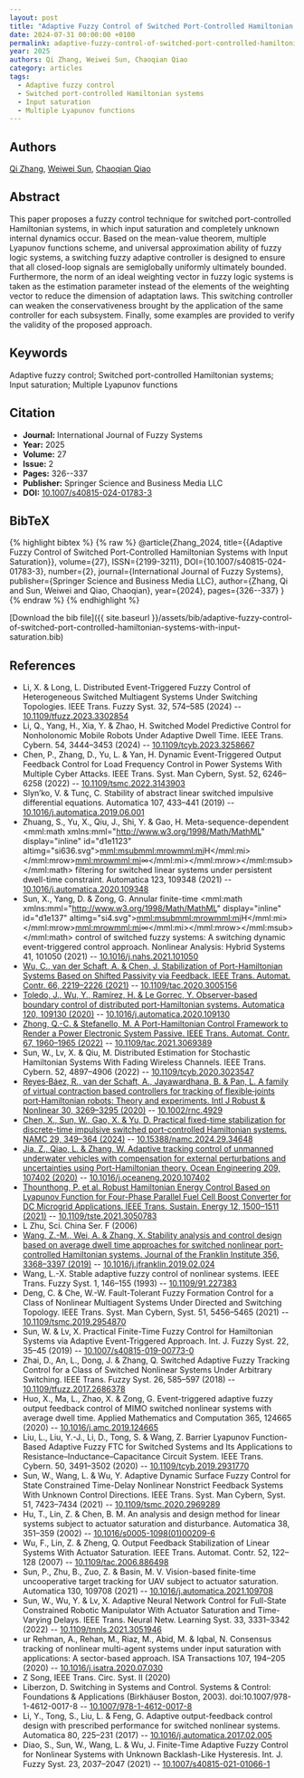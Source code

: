 ```yaml
---
layout: post
title: "Adaptive Fuzzy Control of Switched Port-Controlled Hamiltonian Systems with Input Saturation"
date: 2024-07-31 00:00:00 +0100
permalink: adaptive-fuzzy-control-of-switched-port-controlled-hamiltonian-systems-with-input-saturation
year: 2025
authors: Qi Zhang, Weiwei Sun, Chaoqian Qiao
category: articles
tags:
  - Adaptive fuzzy control
  - Switched port-controlled Hamiltonian systems
  - Input saturation
  - Multiple Lyapunov functions
---
```

 
## Authors
[Qi Zhang](authors/qi-zhang), [Weiwei Sun](authors/weiwei-sun), [Chaoqian Qiao](authors/chaoqian-qiao)
 
## Abstract
This paper proposes a fuzzy control technique for switched port-controlled Hamiltonian systems, in which input saturation and completely unknown internal dynamics occur. Based on the mean-value theorem, multiple Lyapunov functions scheme, and universal approximation ability of fuzzy logic systems, a switching fuzzy adaptive controller is designed to ensure that all closed-loop signals are semiglobally uniformly ultimately bounded. Furthermore, the norm of an ideal weighting vector in fuzzy logic systems is taken as the estimation parameter instead of the elements of the weighting vector to reduce the dimension of adaptation laws. This switching controller can weaken the conservativeness brought by the application of the same controller for each subsystem. Finally, some examples are provided to verify the validity of the proposed approach.
 
## Keywords
Adaptive fuzzy control; Switched port-controlled Hamiltonian systems; Input saturation; Multiple Lyapunov functions
 
## Citation
- **Journal:** International Journal of Fuzzy Systems
- **Year:** 2025
- **Volume:** 27
- **Issue:** 2
- **Pages:** 326--337
- **Publisher:** Springer Science and Business Media LLC
- **DOI:** [10.1007/s40815-024-01783-3](https://doi.org/10.1007/s40815-024-01783-3)
 
## BibTeX
{% highlight bibtex %}
{% raw %}
@article{Zhang_2024,
  title={{Adaptive Fuzzy Control of Switched Port-Controlled Hamiltonian Systems with Input Saturation}},
  volume={27},
  ISSN={2199-3211},
  DOI={10.1007/s40815-024-01783-3},
  number={2},
  journal={International Journal of Fuzzy Systems},
  publisher={Springer Science and Business Media LLC},
  author={Zhang, Qi and Sun, Weiwei and Qiao, Chaoqian},
  year={2024},
  pages={326--337}
}
{% endraw %}
{% endhighlight %}
 
[Download the bib file]({{ site.baseurl }}/assets/bib/adaptive-fuzzy-control-of-switched-port-controlled-hamiltonian-systems-with-input-saturation.bib)
 
## References
- Li, X. & Long, L. Distributed Event-Triggered Fuzzy Control of Heterogeneous Switched Multiagent Systems Under Switching Topologies. IEEE Trans. Fuzzy Syst. 32, 574–585 (2024) -- [10.1109/tfuzz.2023.3302854](https://doi.org/10.1109/tfuzz.2023.3302854)
- Li, Q., Yang, H., Xia, Y. & Zhao, H. Switched Model Predictive Control for Nonholonomic Mobile Robots Under Adaptive Dwell Time. IEEE Trans. Cybern. 54, 3444–3453 (2024) -- [10.1109/tcyb.2023.3258667](https://doi.org/10.1109/tcyb.2023.3258667)
- Chen, P., Zhang, D., Yu, L. & Yan, H. Dynamic Event-Triggered Output Feedback Control for Load Frequency Control in Power Systems With Multiple Cyber Attacks. IEEE Trans. Syst. Man Cybern, Syst. 52, 6246–6258 (2022) -- [10.1109/tsmc.2022.3143903](https://doi.org/10.1109/tsmc.2022.3143903)
- Slyn’ko, V. & Tunç, C. Stability of abstract linear switched impulsive differential equations. Automatica 107, 433–441 (2019) -- [10.1016/j.automatica.2019.06.001](https://doi.org/10.1016/j.automatica.2019.06.001)
- Zhuang, S., Yu, X., Qiu, J., Shi, Y. & Gao, H. Meta-sequence-dependent <mml:math xmlns:mml="http://www.w3.org/1998/Math/MathML" display="inline" id="d1e1123" altimg="si636.svg"><mml:msub><mml:mrow><mml:mi>H</mml:mi></mml:mrow><mml:mrow><mml:mi>∞</mml:mi></mml:mrow></mml:msub></mml:math> filtering for switched linear systems under persistent dwell-time constraint. Automatica 123, 109348 (2021) -- [10.1016/j.automatica.2020.109348](https://doi.org/10.1016/j.automatica.2020.109348)
- Sun, X., Yang, D. & Zong, G. Annular finite-time <mml:math xmlns:mml="http://www.w3.org/1998/Math/MathML" display="inline" id="d1e137" altimg="si4.svg"><mml:msub><mml:mrow><mml:mi>H</mml:mi></mml:mrow><mml:mrow><mml:mi>∞</mml:mi></mml:mrow></mml:msub></mml:math> control of switched fuzzy systems: A switching dynamic event-triggered control approach. Nonlinear Analysis: Hybrid Systems 41, 101050 (2021) -- [10.1016/j.nahs.2021.101050](https://doi.org/10.1016/j.nahs.2021.101050)
- [Wu, C., van der Schaft, A. & Chen, J. Stabilization of Port-Hamiltonian Systems Based on Shifted Passivity via Feedback. IEEE Trans. Automat. Contr. 66, 2219–2226 (2021)](stabilization-of-port-hamiltonian-systems-based-on-shifted-passivity-via-feedback) -- [10.1109/tac.2020.3005156](https://doi.org/10.1109/tac.2020.3005156)
- [Toledo, J., Wu, Y., Ramírez, H. & Le Gorrec, Y. Observer-based boundary control of distributed port-Hamiltonian systems. Automatica 120, 109130 (2020)](observer-based-boundary-control-of-distributed-port-hamiltonian-systems) -- [10.1016/j.automatica.2020.109130](https://doi.org/10.1016/j.automatica.2020.109130)
- [Zhong, Q.-C. & Stefanello, M. A Port-Hamiltonian Control Framework to Render a Power Electronic System Passive. IEEE Trans. Automat. Contr. 67, 1960–1965 (2022)](a-port-hamiltonian-control-framework-to-render-a-power-electronic-system-passive) -- [10.1109/tac.2021.3069389](https://doi.org/10.1109/tac.2021.3069389)
- Sun, W., Lv, X. & Qiu, M. Distributed Estimation for Stochastic Hamiltonian Systems With Fading Wireless Channels. IEEE Trans. Cybern. 52, 4897–4906 (2022) -- [10.1109/tcyb.2020.3023547](https://doi.org/10.1109/tcyb.2020.3023547)
- [Reyes‐Báez, R., van der Schaft, A., Jayawardhana, B. & Pan, L. A family of virtual contraction based controllers for tracking of flexible‐joints port‐Hamiltonian robots: Theory and experiments. Intl J Robust &amp; Nonlinear 30, 3269–3295 (2020)](a-family-of-virtual-contraction-based-controllers-for-tracking-of-flexible-joints-port-hamiltonian-robots-theory-and-experiments) -- [10.1002/rnc.4929](https://doi.org/10.1002/rnc.4929)
- [Chen, X., Sun, W., Gao, X. & Yu, D. Practical fixed-time stabilization for discrete-time impulsive switched port-controlled Hamiltonian systems. NAMC 29, 349–364 (2024)](practical-fixed-time-stabilization-for-discrete-time-impulsive-switched-port-controlled-hamiltonian-systems) -- [10.15388/namc.2024.29.34648](https://doi.org/10.15388/namc.2024.29.34648)
- [Jia, Z., Qiao, L. & Zhang, W. Adaptive tracking control of unmanned underwater vehicles with compensation for external perturbations and uncertainties using Port-Hamiltonian theory. Ocean Engineering 209, 107402 (2020)](adaptive-tracking-control-of-unmanned-underwater-vehicles-with-compensation-for-external-perturbations-and-uncertainties-using-port-hamiltonian-theory) -- [10.1016/j.oceaneng.2020.107402](https://doi.org/10.1016/j.oceaneng.2020.107402)
- [Thounthong, P. et al. Robust Hamiltonian Energy Control Based on Lyapunov Function for Four-Phase Parallel Fuel Cell Boost Converter for DC Microgrid Applications. IEEE Trans. Sustain. Energy 12, 1500–1511 (2021)](robust-hamiltonian-energy-control-based-on-lyapunov-function-for-four-phase-parallel-fuel-cell-boost-converter-for-dc-microgrid-applications) -- [10.1109/tste.2021.3050783](https://doi.org/10.1109/tste.2021.3050783)
- L Zhu, Sci. China Ser. F (2006)
- [Wang, Z.-M., Wei, A. & Zhang, X. Stability analysis and control design based on average dwell time approaches for switched nonlinear port-controlled Hamiltonian systems. Journal of the Franklin Institute 356, 3368–3397 (2019)](stability-analysis-and-control-design-based-on-average-dwell-time-approaches-for-switched-nonlinear-port-controlled-hamiltonian-systems) -- [10.1016/j.jfranklin.2019.02.024](https://doi.org/10.1016/j.jfranklin.2019.02.024)
- Wang, L.-X. Stable adaptive fuzzy control of nonlinear systems. IEEE Trans. Fuzzy Syst. 1, 146–155 (1993) -- [10.1109/91.227383](https://doi.org/10.1109/91.227383)
- Deng, C. & Che, W.-W. Fault-Tolerant Fuzzy Formation Control for a Class of Nonlinear Multiagent Systems Under Directed and Switching Topology. IEEE Trans. Syst. Man Cybern, Syst. 51, 5456–5465 (2021) -- [10.1109/tsmc.2019.2954870](https://doi.org/10.1109/tsmc.2019.2954870)
- Sun, W. & Lv, X. Practical Finite-Time Fuzzy Control for Hamiltonian Systems via Adaptive Event-Triggered Approach. Int. J. Fuzzy Syst. 22, 35–45 (2019) -- [10.1007/s40815-019-00773-0](https://doi.org/10.1007/s40815-019-00773-0)
- Zhai, D., An, L., Dong, J. & Zhang, Q. Switched Adaptive Fuzzy Tracking Control for a Class of Switched Nonlinear Systems Under Arbitrary Switching. IEEE Trans. Fuzzy Syst. 26, 585–597 (2018) -- [10.1109/tfuzz.2017.2686378](https://doi.org/10.1109/tfuzz.2017.2686378)
- Huo, X., Ma, L., Zhao, X. & Zong, G. Event-triggered adaptive fuzzy output feedback control of MIMO switched nonlinear systems with average dwell time. Applied Mathematics and Computation 365, 124665 (2020) -- [10.1016/j.amc.2019.124665](https://doi.org/10.1016/j.amc.2019.124665)
- Liu, L., Liu, Y.-J., Li, D., Tong, S. & Wang, Z. Barrier Lyapunov Function-Based Adaptive Fuzzy FTC for Switched Systems and Its Applications to Resistance–Inductance–Capacitance Circuit System. IEEE Trans. Cybern. 50, 3491–3502 (2020) -- [10.1109/tcyb.2019.2931770](https://doi.org/10.1109/tcyb.2019.2931770)
- Sun, W., Wang, L. & Wu, Y. Adaptive Dynamic Surface Fuzzy Control for State Constrained Time-Delay Nonlinear Nonstrict Feedback Systems With Unknown Control Directions. IEEE Trans. Syst. Man Cybern, Syst. 51, 7423–7434 (2021) -- [10.1109/tsmc.2020.2969289](https://doi.org/10.1109/tsmc.2020.2969289)
- Hu, T., Lin, Z. & Chen, B. M. An analysis and design method for linear systems subject to actuator saturation and disturbance. Automatica 38, 351–359 (2002) -- [10.1016/s0005-1098(01)00209-6](https://doi.org/10.1016/s0005-1098(01)00209-6)
- Wu, F., Lin, Z. & Zheng, Q. Output Feedback Stabilization of Linear Systems With Actuator Saturation. IEEE Trans. Automat. Contr. 52, 122–128 (2007) -- [10.1109/tac.2006.886498](https://doi.org/10.1109/tac.2006.886498)
- Sun, P., Zhu, B., Zuo, Z. & Basin, M. V. Vision-based finite-time uncooperative target tracking for UAV subject to actuator saturation. Automatica 130, 109708 (2021) -- [10.1016/j.automatica.2021.109708](https://doi.org/10.1016/j.automatica.2021.109708)
- Sun, W., Wu, Y. & Lv, X. Adaptive Neural Network Control for Full-State Constrained Robotic Manipulator With Actuator Saturation and Time-Varying Delays. IEEE Trans. Neural Netw. Learning Syst. 33, 3331–3342 (2022) -- [10.1109/tnnls.2021.3051946](https://doi.org/10.1109/tnnls.2021.3051946)
- ur Rehman, A., Rehan, M., Riaz, M., Abid, M. & Iqbal, N. Consensus tracking of nonlinear multi-agent systems under input saturation with applications: A sector-based approach. ISA Transactions 107, 194–205 (2020) -- [10.1016/j.isatra.2020.07.030](https://doi.org/10.1016/j.isatra.2020.07.030)
- Z Song, IEEE Trans. Circ. Syst. II (2020)
- Liberzon, D. Switching in Systems and Control. Systems &amp; Control: Foundations &amp; Applications (Birkhäuser Boston, 2003). doi:10.1007/978-1-4612-0017-8 -- [10.1007/978-1-4612-0017-8](https://doi.org/10.1007/978-1-4612-0017-8)
- Li, Y., Tong, S., Liu, L. & Feng, G. Adaptive output-feedback control design with prescribed performance for switched nonlinear systems. Automatica 80, 225–231 (2017) -- [10.1016/j.automatica.2017.02.005](https://doi.org/10.1016/j.automatica.2017.02.005)
- Diao, S., Sun, W., Wang, L. & Wu, J. Finite-Time Adaptive Fuzzy Control for Nonlinear Systems with Unknown Backlash-Like Hysteresis. Int. J. Fuzzy Syst. 23, 2037–2047 (2021) -- [10.1007/s40815-021-01066-1](https://doi.org/10.1007/s40815-021-01066-1)

